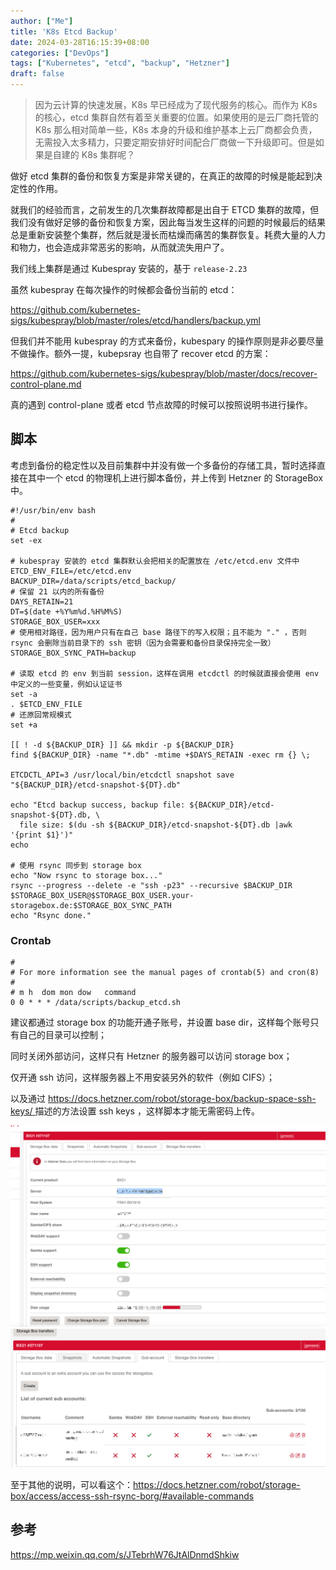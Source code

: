 ```yaml
---
author: ["Me"]
title: 'K8s Etcd Backup'
date: 2024-03-28T16:15:39+08:00
categories: ["DevOps"]
tags: ["Kubernetes", "etcd", "backup", "Hetzner"]
draft: false
---
```


> 因为云计算的快速发展，K8s 早已经成为了现代服务的核心。而作为 K8s 的核心，etcd 集群自然有着至关重要的位置。如果使用的是云厂商托管的 K8s 那么相对简单一些，K8s 本身的升级和维护基本上云厂商都会负责，无需投入太多精力，只要定期安排好时间配合厂商做一下升级即可。但是如果是自建的 K8s 集群呢？

做好 etcd 集群的备份和恢复方案是非常关键的，在真正的故障的时候是能起到决定性的作用。

就我们的经验而言，之前发生的几次集群故障都是出自于 ETCD 集群的故障，但我们没有做好足够的备份和恢复方案，因此每当发生这样的问题的时候最后的结果总是重新安装整个集群，然后就是漫长而枯燥而痛苦的集群恢复。耗费大量的人力和物力，也会造成非常恶劣的影响，从而就流失用户了。

我们线上集群是通过 Kubespray 安装的，基于 `release-2.23`

虽然 kubespray 在每次操作的时候都会备份当前的 etcd：

https://github.com/kubernetes-sigs/kubespray/blob/master/roles/etcd/handlers/backup.yml

但我们并不能用 kubespray 的方式来备份，kubespary 的操作原则是非必要尽量不做操作。额外一提，kubepsray 也自带了 recover etcd 的方案：

https://github.com/kubernetes-sigs/kubespray/blob/master/docs/recover-control-plane.md

真的遇到 control-plane 或者 etcd 节点故障的时候可以按照说明书进行操作。

## 脚本

考虑到备份的稳定性以及目前集群中并没有做一个多备份的存储工具，暂时选择直接在其中一个 etcd 的物理机上进行脚本备份，并上传到 Hetzner 的 StorageBox 中。

```
#!/usr/bin/env bash
#
# Etcd backup
set -ex

# kubespray 安装的 etcd 集群默认会把相关的配置放在 /etc/etcd.env 文件中
ETCD_ENV_FILE=/etc/etcd.env
BACKUP_DIR=/data/scripts/etcd_backup/
# 保留 21 以内的所有备份
DAYS_RETAIN=21
DT=$(date +%Y%m%d.%H%M%S)
STORAGE_BOX_USER=xxx
# 使用相对路径，因为用户只有在自己 base 路径下的写入权限；且不能为 "." ，否则 rsync 会删除当前目录下的 ssh 密钥（因为会需要和备份目录保持完全一致）
STORAGE_BOX_SYNC_PATH=backup

# 读取 etcd 的 env 到当前 session，这样在调用 etcdctl 的时候就直接会使用 env 中定义的一些变量，例如认证证书
set -a
. $ETCD_ENV_FILE
# 还原回常规模式
set +a
 
[[ ! -d ${BACKUP_DIR} ]] && mkdir -p ${BACKUP_DIR}
find ${BACKUP_DIR} -name "*.db" -mtime +$DAYS_RETAIN -exec rm {} \;
 
ETCDCTL_API=3 /usr/local/bin/etcdctl snapshot save "${BACKUP_DIR}/etcd-snapshot-${DT}.db"
 
echo "Etcd backup success, backup file: ${BACKUP_DIR}/etcd-snapshot-${DT}.db, \
  file size: $(du -sh ${BACKUP_DIR}/etcd-snapshot-${DT}.db |awk '{print $1}')"
echo

# 使用 rsync 同步到 storage box 
echo "Now rsync to storage box..."
rsync --progress --delete -e "ssh -p23" --recursive $BACKUP_DIR $STORAGE_BOX_USER@$STORAGE_BOX_USER.your-storagebox.de:$STORAGE_BOX_SYNC_PATH
echo "Rsync done."
```

### Crontab

```
# 
# For more information see the manual pages of crontab(5) and cron(8)
# 
# m h  dom mon dow   command
0 0 * * * /data/scripts/backup_etcd.sh
```

建议都通过 storage box 的功能开通子账号，并设置 base dir，这样每个账号只有自己的目录可以控制；

同时关闭外部访问，这样只有 Hetzner 的服务器可以访问 storage box；

仅开通 ssh 访问，这样服务器上不用安装另外的软件（例如 CIFS）；

以及通过 [https://docs.hetzner.com/robot/storage-box/backup-space-ssh-keys/  ](https://docs.hetzner.com/robot/storage-box/backup-space-ssh-keys/)描述的方法设置 ssh keys ，这样脚本才能无需密码上传。

![img](./assets/image-plhe.png)![img](./assets/image-yzxt.png)

至于其他的说明，可以看这个：https://docs.hetzner.com/robot/storage-box/access/access-ssh-rsync-borg/#available-commands

## 参考

https://mp.weixin.qq.com/s/JTebrhW76JtAlDnmdShkiw
